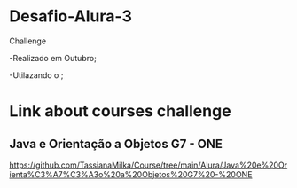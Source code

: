 # Desafio-Alura-3
Challenge

-Realizado em Outubro;

-Utilazando o  ;



# Link about courses challenge

## Java e Orientação a Objetos G7 - ONE

https://github.com/TassianaMilka/Course/tree/main/Alura/Java%20e%20Orienta%C3%A7%C3%A3o%20a%20Objetos%20G7%20-%20ONE
